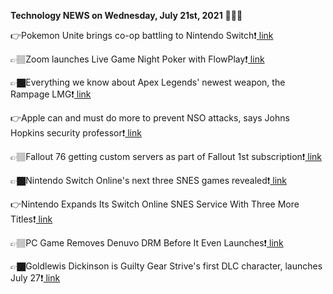 <b>Technology NEWS on Wednesday, July 21st, 2021</b> 📡📡📡 

👉Pokemon Unite brings co-op battling to Nintendo Switch❗️<a href='https://techblock.club/?p=13257'> link</a>

👉🏽Zoom launches Live Game Night Poker with FlowPlay❗️<a href='https://techblock.club/?p=13259'> link</a>

👉🏿Everything we know about Apex Legends' newest weapon, the Rampage LMG❗️<a href='https://techblock.club/?p=13261'> link</a>

👉Apple can and must do more to prevent NSO attacks, says Johns Hopkins security professor❗️<a href='https://techblock.club/?p=13263'> link</a>

👉🏽Fallout 76 getting custom servers as part of Fallout 1st subscription❗️<a href='https://techblock.club/?p=13265'> link</a>

👉🏿Nintendo Switch Online's next three SNES games revealed❗️<a href='https://techblock.club/?p=13267'> link</a>

👉Nintendo Expands Its Switch Online SNES Service With Three More Titles❗️<a href='https://techblock.club/?p=13269'> link</a>

👉🏽PC Game Removes Denuvo DRM Before It Even Launches❗️<a href='https://techblock.club/?p=13271'> link</a>

👉🏿Goldlewis Dickinson is Guilty Gear Strive's first DLC character, launches July 27❗️<a href='https://techblock.club/?p=13273'> link</a>

